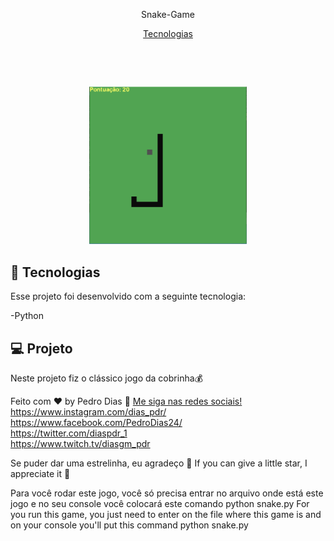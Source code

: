 <p align="center"> 
    Snake-Game
</p> 

<p align="center">
  <a href="#-tecnologias">Tecnologias</a>
</p>

<p align="center">
 <img src="" alt="" />

  <img alt="" src="">
</p>

<br>

<p align="center">
  <img alt="./image.png" src="./image.png" width="50%">
</p>

## 🚀 Tecnologias

Esse projeto foi desenvolvido com a seguinte tecnologia:

-Python 


## 💻 Projeto
Neste projeto fiz o clássico jogo da cobrinha💰


Feito com ♥ by Pedro Dias :wave: [Me siga nas redes sociais!](😎) <br>
https://www.instagram.com/dias_pdr/ <br> 
https://www.facebook.com/PedroDias24/ <br>
https://twitter.com/diaspdr_1 <br>
https://www.twitch.tv/diasgm_pdr <br>

Se puder dar uma estrelinha, eu agradeço 🤩
If you can give a little star, I appreciate it 🤩

Para você rodar este jogo, você só precisa entrar no arquivo onde está este jogo e no seu console você colocará este comando python snake.py
For you run this game, you just need to enter on the file where this game is and on your console you'll put this command python snake.py

